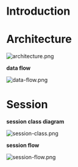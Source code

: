 # Introduction

# Architecture

![architecture.png](https://bytebucket.org/hotbaby/resource/raw/da7f226e5e9842ecdfaec267bd3076dbd3b448ab/flask/flask-architecture.png?token=17f06ec2498fa2e637d40361a7b9de2433ed310a)

**data flow**

![data-flow.png](https://bytebucket.org/hotbaby/resource/raw/da7f226e5e9842ecdfaec267bd3076dbd3b448ab/flask/flask-data-flow.png?token=7f8398aebbe75c2bb8a13e3b2f4d8611b2707e38)

# Session

**session class diagram**

![session-class.png](https://bytebucket.org/hotbaby/resource/raw/da7f226e5e9842ecdfaec267bd3076dbd3b448ab/flask/flask-session.png?token=af7615aaa8480b3cf74fa8bde4387db49328a572)

**session flow**

![session-flow.png](https://bytebucket.org/hotbaby/resource/raw/da7f226e5e9842ecdfaec267bd3076dbd3b448ab/flask/flask-session-flow.png?token=d90303052b7b77896ed0f51600d2c3c499216a56)
